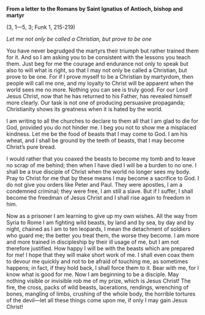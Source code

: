 

**From a letter to the Romans by Saint Ignatius of Antioch, bishop and martyr**

(3, 1—5, 3; Funk 1, 215-219)

_Let me not only be called a Christian, but prove to be one_

You have never begrudged the martyrs their triumph but rather trained them for it. And so I am asking you to be consistent with the lessons you teach them. Just beg for me the courage and endurance not only to speak but also to will what is right, so that I may not only be called a Christian, but prove to be one. For if I prove myself to be a Christian by martyrdom, then people will call me one, and my loyalty to Christ will be apparent when the world sees me no more. Nothing you can see is truly good. For our Lord Jesus Christ, now that he has returned to his Father, has revealed himself more clearly. Our task is not one of producing persuasive propaganda; Christianity shows its greatness when it is hated by the world.

I am writing to all the churches to declare to them all that I am glad to die for God, provided you do not hinder me. I beg you not to show me a misplaced kindness. Let me be the food of beasts that I may come to God. I am his wheat, and I shall be ground by the teeth of beasts, that I may become Christ’s pure bread.

I would rather that you coaxed the beasts to become my tomb and to leave no scrap of me behind; then when I have died I will be a burden to no one. I shall be a true disciple of Christ when the world no longer sees my body. Pray to Christ for me that by these means I may become a sacrifice to God. I do not give you orders like Peter and Paul. They were apostles, I am a condemned criminal; they were free, I am still a slave. But if I suffer, I shall become the freedman of Jesus Christ and I shall rise again to freedom in him.

Now as a prisoner I am learning to give up my own wishes. All the way from Syria to Rome I am fighting wild beasts, by land and by sea, by day and by night, chained as I am to ten leopards, I mean the detachment of soldiers who guard me; the better you treat them, the worse they become. I am more and more trained in discipleship by their ill usage of me, but I am not therefore justified. How happy I will be with the beasts which are prepared for me! I hope that they will make short work of me. I shall even coax them to devour me quickly and not to be afraid of touching me, as sometimes happens; in fact, if they hold back, I shall force them to it. Bear with me, for I know what is good for me. Now I am beginning to be a disciple. May nothing visible or invisible rob me of my prize, which is Jesus Christ! The fire, the cross, packs of wild beasts, lacerations, rendings, wrenching of bones, mangling of limbs, crushing of the whole body, the horrible tortures of the devil—let all these things come upon me, if only I may gain Jesus Christ!

